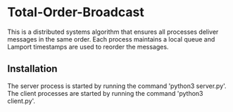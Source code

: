 # Total-Order-Broadcast

This is a distributed systems algorithm that ensures all processes deliver messages in the same order. Each process maintains a local queue and Lamport timestamps are used to reorder the messages.

## Installation

The server process is started by running the command 'python3 server.py'.
The client processes are started by running the command 'python3 client.py'.
